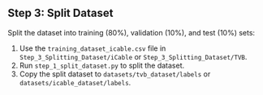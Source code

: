 ## Step 3: Split Dataset

Split the dataset into training (80%), validation (10%), and test (10%) sets:

1. Use the `training_dataset_icable.csv` file in `Step_3_Splitting_Dataset/iCable` or `Step_3_Splitting_Dataset/TVB`.
2. Run `step_1_split_dataset.py` to split the dataset.
3. Copy the split dataset to `datasets/tvb_dataset/labels` or `datasets/icable_dataset/labels`.
